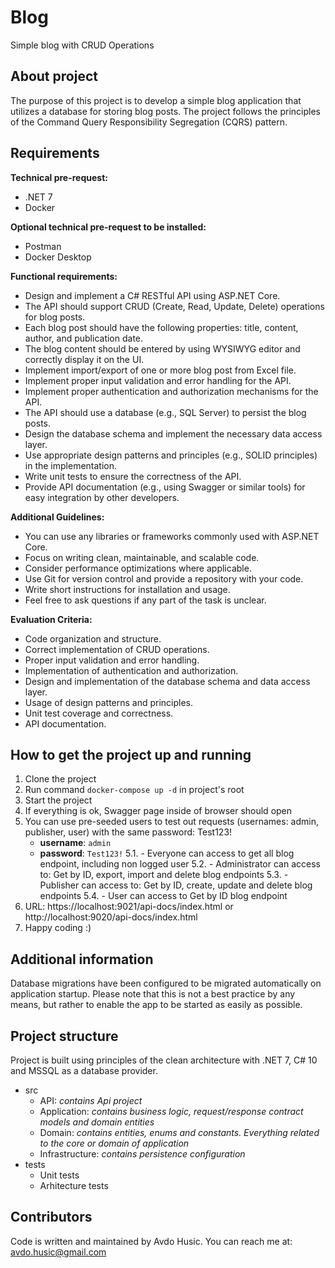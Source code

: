 # Blog
Simple blog with CRUD Operations

## About project
The purpose of this project is to develop a simple blog application that utilizes a database for storing blog posts.
The project follows the principles of the Command Query Responsibility Segregation (CQRS) pattern.

## Requirements
**Technical pre-request:**
- .NET 7
- Docker

**Optional technical pre-request to be installed:**
- Postman
- Docker Desktop

**Functional requirements:**
- Design and implement a C# RESTful API using ASP.NET Core.
- The API should support CRUD (Create, Read, Update, Delete) operations for blog posts.
- Each blog post should have the following properties: title, content, author, and publication date.
- The blog content should be entered by using WYSIWYG editor and correctly display it on the UI.
- Implement import/export of one or more blog post from Excel file.
- Implement proper input validation and error handling for the API.
- Implement proper authentication and authorization mechanisms for the API.
- The API should use a database (e.g., SQL Server) to persist the blog posts.
- Design the database schema and implement the necessary data access layer.
- Use appropriate design patterns and principles (e.g., SOLID principles) in the implementation.
- Write unit tests to ensure the correctness of the API.
- Provide API documentation (e.g., using Swagger or similar tools) for easy integration by other developers.

**Additional Guidelines:**
- You can use any libraries or frameworks commonly used with ASP.NET Core.
- Focus on writing clean, maintainable, and scalable code.
- Consider performance optimizations where applicable.
- Use Git for version control and provide a repository with your code.
- Write short instructions for installation and usage.
- Feel free to ask questions if any part of the task is unclear.

**Evaluation Criteria:**
- Code organization and structure.
- Correct implementation of CRUD operations.
- Proper input validation and error handling.
- Implementation of authentication and authorization.
- Design and implementation of the database schema and data access layer.
- Usage of design patterns and principles.
- Unit test coverage and correctness.
- API documentation.

## How to get the project up and running
1. Clone the project
2.  Run command `docker-compose up -d` in project's root
3. Start the project
4. If everything is ok, Swagger page inside of browser should open
5. You can use pre-seeded users to test out requests (usernames: admin, publisher, user) with the same password: Test123!
    - **username**: `admin`
    - **password**: `Test123!`
5.1. - Everyone can access to get all blog endpoint, including non logged user
5.2. - Administrator can access to: Get by ID, export, import and delete blog endpoints
5.3. - Publisher can access to: Get by ID, create, update and delete blog endpoints
5.4. - User can access to Get by ID blog endpoint
6. URL: https://localhost:9021/api-docs/index.html or http://localhost:9020/api-docs/index.html
7. Happy coding :)

## Additional information
Database migrations have been configured to be migrated automatically on application startup.
Please note that this is not a best practice by any means, but rather to enable the app to be started as easily as possible.

## Project structure
Project is built using principles of the clean architecture with .NET 7, C# 10 and MSSQL as a database provider.

- src
    - API: *contains Api project*
    - Application: *contains business logic, request/response contract models and domain entities*
    - Domain: *contains entities, enums and constants. Everything related to the core or domain of application*
    - Infrastructure: *contains persistence configuration*
- tests
    - Unit tests
    - Arhitecture tests

## Contributors
Code is written and maintained by Avdo Husic. You can reach me at: avdo.husic@gmail.com
